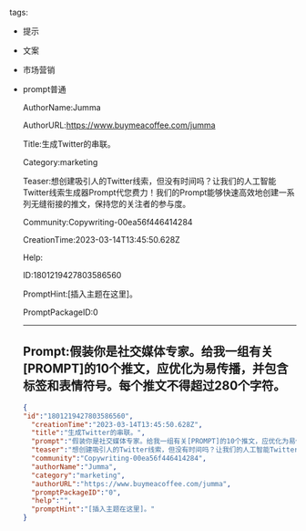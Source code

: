   tags: 
- 提示
- 文案
- 市场营销
- prompt普通

  AuthorName:Jumma

  AuthorURL:https://www.buymeacoffee.com/jumma

  Title:生成Twitter的串联。

  Category:marketing

  Teaser:想创建吸引人的Twitter线索，但没有时间吗？让我们的人工智能Twitter线索生成器Prompt代您费力！我们的Prompt能够快速高效地创建一系列无缝衔接的推文，保持您的关注者的参与度。

  Community:Copywriting-00ea56f446414284

  CreationTime:2023-03-14T13:45:50.628Z

  Help:

  ID:1801219427803586560

  PromptHint:[插入主题在这里]。

  PromptPackageID:0

  ---

  ## Prompt:假装你是社交媒体专家。给我一组有关[PROMPT]的10个推文，应优化为易传播，并包含标签和表情符号。每个推文不得超过280个字符。

  ```json
  {
  "id":"1801219427803586560",
    "creationTime":"2023-03-14T13:45:50.628Z",
    "title":"生成Twitter的串联。",
    "prompt":"假装你是社交媒体专家。给我一组有关[PROMPT]的10个推文，应优化为易传播，并包含标签和表情符号。每个推文不得超过280个字符。",
    "teaser":"想创建吸引人的Twitter线索，但没有时间吗？让我们的人工智能Twitter线索生成器Prompt代您费力！我们的Prompt能够快速高效地创建一系列无缝衔接的推文，保持您的关注者的参与度。",
    "community":"Copywriting-00ea56f446414284",
    "authorName":"Jumma",
    "category":"marketing",
    "authorURL":"https://www.buymeacoffee.com/jumma",
    "promptPackageID":"0",
    "help":"",
    "promptHint":"[插入主题在这里]。"
  }
  ```
